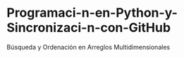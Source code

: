 # Programaci-n-en-Python-y-Sincronizaci-n-con-GitHub
Búsqueda y Ordenación en Arreglos Multidimensionales
